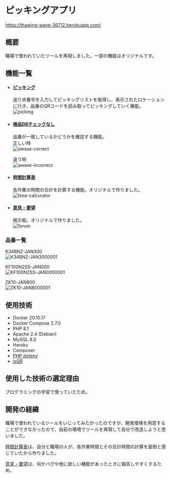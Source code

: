 # ピッキングアプリ
https://thawing-wave-36712.herokuapp.com/


## 概要
職場で使われていたツールを再現しました。一部の機能はオリジナルです。


## 機能一覧

* #### [ピッキング](https://thawing-wave-36712.herokuapp.com/readList.php)
  送り状番号を入力してピッキングリストを取得し、表示されたロケーションに行き、品番のQRコードを読み取ってピッキングしていく機能。  
  ![picking](https://user-images.githubusercontent.com/102679099/188513861-9e6995f0-76d2-4133-ac89-f21a989730f3.gif)

* #### [検品DBチェックなし](https://thawing-wave-36712.herokuapp.com/awase.html)
  品番が一致しているかどうかを確認する機能。  
  正しい時  
  ![awase-correct](https://user-images.githubusercontent.com/102679099/188514680-2ccc7c21-9756-4205-8e67-b3f263ad6da5.gif)  
  
  違う時  
  ![awase-incorrect](https://user-images.githubusercontent.com/102679099/188514736-536416c0-a6bd-4de8-81f9-bb39345f7f9b.gif)

* #### [時間計算表](https://thawing-wave-36712.herokuapp.com/timeCalculator.html)
  各作業の時間の合計を計算する機能。オリジナルで作りました。  
  ![time-calcurator](https://user-images.githubusercontent.com/102679099/188514476-ca80f340-04de-4a6c-ab10-39c2fc7bac7a.png)

* #### [意見・要望](https://thawing-wave-36712.herokuapp.com/forum.php)
  掲示板。オリジナルで作りました。  
  ![forum](https://user-images.githubusercontent.com/102679099/188514523-a117be5f-028b-4cab-a9c9-37a2eb92ff66.png)


### 品番一覧

K34BNZ-JAN300  
![K34BNZ-JAN3000001](https://user-images.githubusercontent.com/102679099/188515015-8c909dc9-e8f7-4529-b796-ad837886e7f3.png)

KF100N2SS-JAN000  
![KF100N2SS-JAN0000001](https://user-images.githubusercontent.com/102679099/188515024-8a86719d-f6cb-42fa-897f-140e899f78e6.png)

ZK10-JAN800  
![ZK10-JAN8000001](https://user-images.githubusercontent.com/102679099/188515029-2ffdab67-1f05-4b9e-9e46-0585d3ccd277.png)


## 使用技術
* Docker 20.10.17
* Docker Compose 2.7.0
* PHP 8.1
* Apache 2.4 (Debian)
* MySQL 8.0
* Heroku
* Composer
* [PHP dotenv](https://github.com/vlucas/phpdotenv)
* [jsQR](https://github.com/cozmo/jsQR)


## 使用した技術の選定理由

プログラミングの学習で使っていたため。


## 開発の経緯

職場で使われているツールをいじってみたかったのですが、開発環境を用意することができなかったので、自前の環境でツールを再現して自分で改造しようと思いました。

[時間計算表](#時間計算表)は、自分と職場の人が、各作業時間とその合計時間の計算を面倒と感じていたから作りました。

[意見・要望](#意見・要望)は、何かバグや他に欲しい機能があったときに報告しやすくするため。
